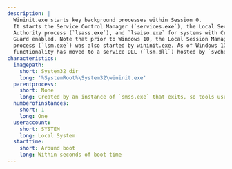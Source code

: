 ```yaml
---
description: |
  Wininit.exe starts key background processes within Session 0.
  It starts the Service Control Manager (`services.exe`), the Local Security
  Authority process (`lsass.exe`), and `lsaiso.exe` for systems with Credential
  Guard enabled. Note that prior to Windows 10, the Local Session Manager
  process (`lsm.exe`) was also started by wininit.exe. As of Windows 10, that
  functionality has moved to a service DLL (`lsm.dll`) hosted by `svchost.exe`. 
characteristics:
  imagepath:
    short: System32 dir
    long: '%SystemRoot%\System32\wininit.exe'
  parentprocess:
    short: None
    long: Created by an instance of `smss.exe` that exits, so tools usually do not provide the parent process name
  numberofinstances:
    short: 1
    long: One
  useraccount:
    short: SYSTEM
    long: Local System
  starttime:
    short: Around boot
    long: Within seconds of boot time
---
```

